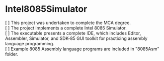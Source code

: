 # Intel8085Simulator

[ ] This project was undertaken to complete the MCA degree.  
[ ] The project implements a complete Intel 8085 Simulator.  
[ ] The executable presents a complete IDE, which includes Editor, 
Assembler, Simulator, and SDK-85 GUI toolkit for practicing assembly 
language programming.  
[ ] Example 8085 Assembly language programs are included in "8085Asm" folder.  

